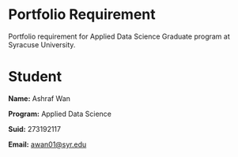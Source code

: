 # Portfolio Requirement
Portfolio requirement for Applied Data Science Graduate program at Syracuse University.

# Student
**Name:** Ashraf Wan

**Program:** Applied Data Science

**Suid:** 273192117

**Email:** awan01@syr.edu

